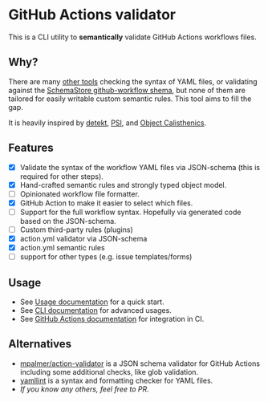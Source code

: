 # GitHub Actions validator

This is a CLI utility to **semantically** validate GitHub Actions workflows files.

## Why?

There are many [other tools](#alternatives) checking the syntax of YAML files,
or validating against the [SchemaStore github-workflow shema][schemastore-workflow],
but none of them are tailored for easily writable custom semantic rules.
This tool aims to fill the gap.

It is heavily inspired by
[detekt](https://detekt.dev/),
[PSI](https://plugins.jetbrains.com/docs/intellij/psi.html),
and [Object Calisthenics](https://www.google.com/?q=Object%20Calisthenics).

## Features

* [x] Validate the syntax of the workflow YAML files via JSON-schema
  (this is required for other steps).
* [x] Hand-crafted semantic rules and strongly typed object model.
* [ ] Opinionated workflow file formatter.
* [x] GitHub Action to make it easier to select which files.
* [ ] Support for the full workflow syntax.
  Hopefully via generated code based on the JSON-schema.
* [ ] Custom third-party rules (plugins)
* [x] action.yml validator via JSON-schema
* [x] action.yml semantic rules
* [ ] support for other types (e.g. issue templates/forms)

## Usage

* See [Usage documentation][usage] for a quick start.
* See [CLI documentation][cli] for advanced usages.
* See [GitHub Actions documentation][gha] for integration in CI.

[usage]: https://ghlint.twisterrob.net/usage/

[cli]: https://ghlint.twisterrob.net/usage/cli/

[gha]: https://ghlint.twisterrob.net/usage/gha/

## Alternatives

* [mpalmer/action-validator](https://github.com/mpalmer/action-validator)
  is a JSON schema validator for GitHub Actions including some additional checks, like glob validation.
* [yamllint](https://github.com/adrienverge/yamllint)
  is a syntax and formatting checker for YAML files.
* _If you know any others, feel free to PR._

[schemastore-workflow]: https://json.schemastore.org/github-workflow.json
